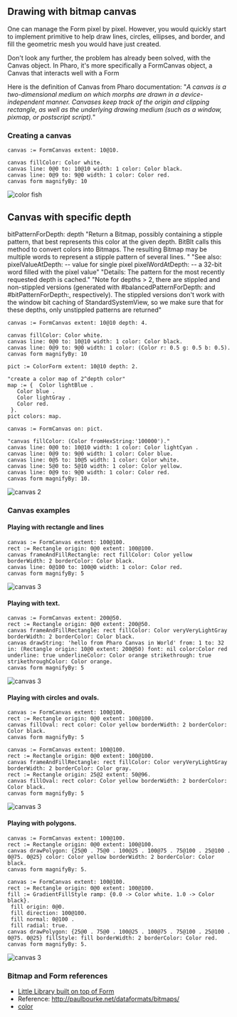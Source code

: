 ## Drawing with bitmap canvas

One can manage the Form pixel by pixel. However, you would quickly start to implement primitive to help draw lines, circles, ellipses, and border, and fill the geometric mesh you would have just created.

Don't look any further, the problem has already been solved, with the Canvas object. In Pharo, it's more specifically a FormCanvas object, a Canvas that interacts well  with a Form

Here is the definition of Canvas from Pharo documentation:
"*A canvas is a two-dimensional medium on which morphs are drawn in a device-independent manner. Canvases keep track of the origin and clipping rectangle, as well as the underlying drawing medium (such as a window, pixmap, or postscript script).*"

### Creating a canvas

```smalltalk
canvas := FormCanvas extent: 10@10.

canvas fillColor: Color white.
canvas line: 0@0 to: 10@10 width: 1 color: Color black.
canvas line: 0@9 to: 9@0 width: 1 color: Color red.
canvas form magnifyBy: 10
```

![color fish](figures/canvas1.png)

## Canvas with specific depth

bitPatternForDepth: depth
 "Return a Bitmap, possibly containing a stipple pattern, that best represents this color at the given depth. BitBlt calls this method to convert colors into Bitmaps. The resulting Bitmap may be multiple words to represent a stipple pattern of several lines.  "
 "See also: pixelValueAtDepth: -- value for single pixel
    pixelWordAtDepth: -- a 32-bit word filled with the pixel value"
 "Details: The pattern for the most recently requested depth is cached."
 "Note for depths > 2, there are stippled and non-stippled versions (generated with #balancedPatternForDepth: and #bitPatternForDepth:, respectively). The stippled versions don't work with the window bit caching of StandardSystemView, so we make sure that for these depths, only unstippled patterns are returned"

```smalltalk
canvas := FormCanvas extent: 10@10 depth: 4.

canvas fillColor: Color white.
canvas line: 0@0 to: 10@10 width: 1 color: Color black.
canvas line: 0@9 to: 9@0 width: 1 color: (Color r: 0.5 g: 0.5 b: 0.5).
canvas form magnifyBy: 10
```

```smalltalk
pict := ColorForm extent: 10@10 depth: 2.

"create a color map of 2^depth color"
map := {  Color lightBlue .
   Color blue .
   Color lightGray .
   Color red.
 }.
pict colors: map.

canvas := FormCanvas on: pict.

"canvas fillColor: (Color fromHexString:'100000')."
canvas line: 0@0 to: 10@10 width: 1 color: Color lightCyan .
canvas line: 0@9 to: 9@0 width: 1 color: Color blue.
canvas line: 0@5 to: 10@5 width: 1 color: Color white.
canvas line: 5@0 to: 5@10 width: 1 color: Color yellow.
canvas line: 0@9 to: 9@0 width: 1 color: Color red.
canvas form magnifyBy: 10.
```

![canvas 2](figures/canvas2.png)

### Canvas examples

#### Playing with rectangle and lines

```smalltalk
canvas := FormCanvas extent: 100@100.
rect := Rectangle origin: 0@0 extent: 100@100.
canvas frameAndFillRectangle: rect fillColor: Color yellow borderWidth: 2 borderColor: Color black.
canvas line: 0@100 to: 100@0 width: 1 color: Color red.
canvas form magnifyBy: 5
```

![canvas 3](figures/canvas3.png)


#### Playing with text.

```smalltalk
canvas := FormCanvas extent: 200@50.
rect := Rectangle origin: 0@0 extent: 200@50.
canvas frameAndFillRectangle: rect fillColor: Color veryVeryLightGray borderWidth: 2 borderColor: Color black.
canvas drawString: 'hello from Pharo Canvas in World' from: 1 to: 32 in: (Rectangle origin: 10@0 extent: 200@50) font: nil color:Color red underline: true underlineColor: Color orange strikethrough: true strikethroughColor: Color orange.
canvas form magnifyBy: 5
```

![canvas 3](figures/canvasText.png)

#### Playing with circles and ovals.

```smalltalk
canvas := FormCanvas extent: 100@100.
rect := Rectangle origin: 0@0 extent: 100@100.
canvas fillOval: rect color: Color yellow borderWidth: 2 borderColor: Color black.
canvas form magnifyBy: 5
```

```smalltalk
canvas := FormCanvas extent: 100@100.
rect := Rectangle origin: 0@0 extent: 100@100.
canvas frameAndFillRectangle: rect fillColor: Color veryVeryLightGray borderWidth: 2 borderColor: Color gray.
rect := Rectangle origin: 25@2 extent: 50@96.
canvas fillOval: rect color: Color yellow borderWidth: 2 borderColor: Color black.
canvas form magnifyBy: 5
```

![canvas 3](figures/canvasOval.png)

#### Playing with polygons.

```smalltalk
canvas := FormCanvas extent: 100@100.
rect := Rectangle origin: 0@0 extent: 100@100.
canvas drawPolygon: {25@0 . 75@0 . 100@25 . 100@75 . 75@100 . 25@100 . 0@75. 0@25} color: Color yellow borderWidth: 2 borderColor: Color black.
canvas form magnifyBy: 5.
```

```smalltalk
canvas := FormCanvas extent: 100@100.
rect := Rectangle origin: 0@0 extent: 100@100.
fill := GradientFillStyle ramp: {0.0 -> Color white. 1.0 -> Color black}.
 fill origin: 0@0.
 fill direction: 100@100.
 fill normal: 0@100 .
 fill radial: true.
canvas drawPolygon: {25@0 . 75@0 . 100@25 . 100@75 . 75@100 . 25@100 . 0@75. 0@25} fillStyle: fill borderWidth: 2 borderColor: Color red.
canvas form magnifyBy: 5.
```

![canvas 3](figures/canvasPolygon.png)

### Bitmap and Form references

- [Little Library built on top of Form](https://github.com/pablo1n7/ImageForm)
- Reference: http://paulbourke.net/dataformats/bitmaps/
- [color](https://manifold.net/doc/mfd8/colors_as_hue_saturation_and_brightness.htm)